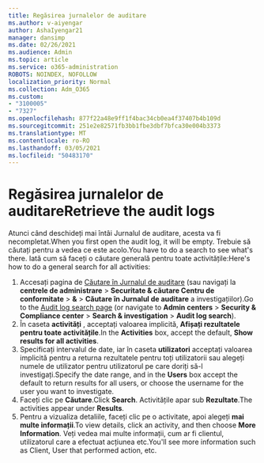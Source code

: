 ```yaml
---
title: Regăsirea jurnalelor de auditare
ms.author: v-aiyengar
author: AshaIyengar21
manager: dansimp
ms.date: 02/26/2021
ms.audience: Admin
ms.topic: article
ms.service: o365-administration
ROBOTS: NOINDEX, NOFOLLOW
localization_priority: Normal
ms.collection: Adm_O365
ms.custom:
- "3100005"
- "7327"
ms.openlocfilehash: 877f22a48e9ff1f4bac34cb0ea4f37407b4b109d
ms.sourcegitcommit: 251e2e82571fb3bb1fbe3dbf7bfca30e004b3373
ms.translationtype: MT
ms.contentlocale: ro-RO
ms.lasthandoff: 03/05/2021
ms.locfileid: "50483170"
---
```

# <a name="retrieve-the-audit-logs"></a><span data-ttu-id="87716-102">Regăsirea jurnalelor de auditare</span><span class="sxs-lookup"><span data-stu-id="87716-102">Retrieve the audit logs</span></span>

<span data-ttu-id="87716-103">Atunci când deschideți mai întâi Jurnalul de auditare, acesta va fi necompletat.</span><span class="sxs-lookup"><span data-stu-id="87716-103">When you first open the audit log, it will be empty.</span></span> <span data-ttu-id="87716-104">Trebuie să căutați pentru a vedea ce este acolo.</span><span class="sxs-lookup"><span data-stu-id="87716-104">You have to do a search to see what's there.</span></span> <span data-ttu-id="87716-105">Iată cum să faceți o căutare generală pentru toate activitățile:</span><span class="sxs-lookup"><span data-stu-id="87716-105">Here's how to do a general search for all activities:</span></span>

1. <span data-ttu-id="87716-106">Accesați pagina de [Căutare în Jurnalul de auditare](https://protection.office.com/#/unifiedauditlog) (sau navigați la **centrele de administrare**  >  **Securitate & căutare Centru de conformitate**  >  **&**  >  **Căutare în Jurnalul de auditare** a investigațiilor).</span><span class="sxs-lookup"><span data-stu-id="87716-106">Go to the [Audit log search page](https://protection.office.com/#/unifiedauditlog) (or navigate to  **Admin centers** > **Security & Compliance center** > **Search & investigation** > **Audit log search**).</span></span>
1. <span data-ttu-id="87716-107">În caseta **activități** , acceptați valoarea implicită, **Afișați rezultatele pentru toate activitățile**.</span><span class="sxs-lookup"><span data-stu-id="87716-107">In the **Activities** box, accept the default, **Show results for all activities**.</span></span>
1. <span data-ttu-id="87716-108">Specificați intervalul de date, iar în caseta **utilizatori** acceptați valoarea implicită pentru a returna rezultatele pentru toți utilizatorii sau alegeți numele de utilizator pentru utilizatorul pe care doriți să-l investigați.</span><span class="sxs-lookup"><span data-stu-id="87716-108">Specify the date range, and in the **Users** box accept the default to return results for all users, or choose the username for the user you want to investigate.</span></span>
1. <span data-ttu-id="87716-109">Faceți clic pe **Căutare**.</span><span class="sxs-lookup"><span data-stu-id="87716-109">Click **Search**.</span></span> <span data-ttu-id="87716-110">Activitățile apar sub **Rezultate**.</span><span class="sxs-lookup"><span data-stu-id="87716-110">The activities appear under **Results**.</span></span>
1. <span data-ttu-id="87716-111">Pentru a vizualiza detaliile, faceți clic pe o activitate, apoi alegeți **mai multe informații**.</span><span class="sxs-lookup"><span data-stu-id="87716-111">To view details, click an activity, and then choose **More Information**.</span></span> <span data-ttu-id="87716-112">Veți vedea mai multe informații, cum ar fi clientul, utilizatorul care a efectuat acțiunea etc.</span><span class="sxs-lookup"><span data-stu-id="87716-112">You'll see more information such as Client, User that performed action, etc.</span></span>
